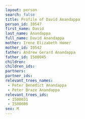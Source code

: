 ```yaml
---
layout: person
search: false
title: Profile of David Anandappa
person_id: I0547
first_name: David
last_name: Anandappa
full_name: David Anandappa
mother: Irene Elizabeth Homer
mother_id: I0542
father: Andrew Gerard Anandappa
father_id: I500045
children:
children_ids:
partners:
partner_ids:
relevant_trees_names:
 - Peter Benedict Anandappa
 - Peter Braze Anandappa
relevant_trees_ids:
 - I500031
 - I500086
sex: M
---
```


